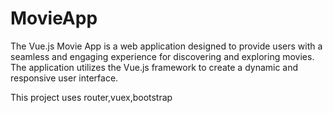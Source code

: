 # MovieApp
The Vue.js Movie App is a web application designed to provide users with a seamless and engaging experience for discovering and exploring movies. The application utilizes the Vue.js framework to create a dynamic and responsive user interface.

This project uses router,vuex,bootstrap
